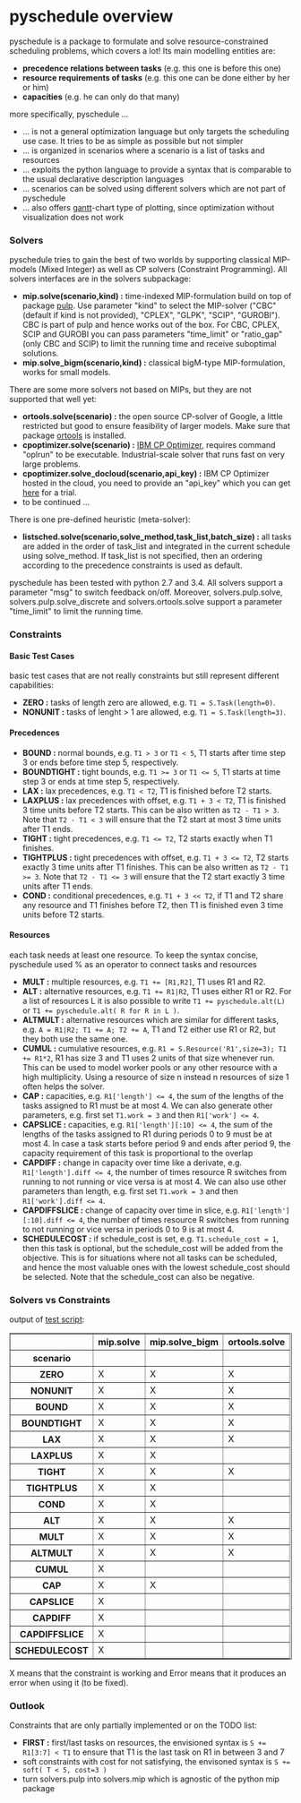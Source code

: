 


# pyschedule overview

pyschedule is a package to formulate and solve resource-constrained scheduling problems, which covers a lot! Its main modelling entities are:

- **precedence relations between tasks** (e.g. this one is before this one)
- **resource requirements of tasks** (e.g. this one can be done either by her or him)
- **capacities** (e.g. he can only do that many)

more specifically, pyschedule ...

- ... is not a general optimization language but only targets the scheduling use case. It tries to be as simple as possible but not simpler
- ... is organized in scenarios where a scenario is a list of tasks and resources
- ... exploits the python language to provide a syntax that is comparable to the usual declarative description languages
- ... scenarios can be solved using different solvers which are not part of pyschedule
- ... also offers [gantt](https://en.wikipedia.org/wiki/Gantt_chart)-chart type of plotting, since optimization without visualization does not work

### Solvers

pyschedule tries to gain the best of two worlds by supporting classical MIP-models (Mixed Integer) as well as CP solvers (Constraint Programming). All solvers interfaces are in the solvers subpackage:

- **mip.solve(scenario,kind) :** time-indexed MIP-formulation build on top of package [pulp](https://github.com/coin-or/pulp). Use parameter "kind" to select the MIP-solver ("CBC" (default if kind is not provided), "CPLEX", "GLPK", "SCIP", "GUROBI"). CBC is part of pulp and hence works out of the box. For CBC, CPLEX, SCIP and GUROBI you can pass parameters "time_limit" or "ratio_gap" (only CBC and SCIP) to limit the running time and receive suboptimal solutions.
- **mip.solve_bigm(scenario,kind) :** classical bigM-type MIP-formulation, works for small models.

There are some more solvers not based on MIPs, but they are not supported that well yet:

- **ortools.solve(scenario) :** the open source CP-solver of Google, a little restricted but good to ensure feasibility of larger models. Make sure that package [ortools](https://github.com/google/or-tools) is installed.
- **cpoptimizer.solve(scenario) :** [IBM CP Optimizer](http://www-01.ibm.com/software/commerce/optimization/cplex-cp-optimizer/), requires command "oplrun" to be executable. Industrial-scale solver that runs fast on very large problems.
- **cpoptimizer.solve_docloud(scenario,api_key) :** IBM CP Optimizer hosted in the cloud, you need to provide an "api_key" which you can get [here](https://developer.ibm.com/docloud/) for a trial.
- to be continued ...

There is one pre-defined heuristic (meta-solver):

- **listsched.solve(scenario,solve_method,task_list,batch_size) :** all tasks are added in the order of task_list and integrated in the current schedule using solve_method. If task_list is not specified, then an ordering according to the precedence constraints is used as default.


pyschedule has been tested with python 2.7 and 3.4. All solvers support a parameter "msg" to switch feedback on/off. Moreover, solvers.pulp.solve, solvers.pulp.solve_discrete and solvers.ortools.solve support a parameter "time_limit" to limit the running time.

### Constraints

#### Basic Test Cases
basic test cases that are not really constraints but still represent different capabilities:
- **ZERO :** tasks of length zero are allowed, e.g. `T1 = S.Task(length=0)`.
- **NONUNIT :** tasks of lenght > 1 are allowed, e.g. `T1 = S.Task(length=3)`.

#### Precedences
- **BOUND :** normal bounds, e.g. `T1 > 3` or `T1 < 5`, T1 starts after time step 3 or ends before time step 5, respectively.
- **BOUNDTIGHT :** tight bounds, e.g. `T1 >= 3` or `T1 <= 5`, T1 starts at time step 3 or ends at time step 5, respectively.
- **LAX :** lax precedences, e.g. `T1 < T2`, T1 is finished before T2 starts.
- **LAXPLUS :** lax precedences with offset, e.g. `T1 + 3 < T2`, T1 is finished 3 time units before T2 starts. This can be also written as `T2 - T1 > 3`. Note that `T2 - T1 < 3` will ensure that the T2 start at most 3 time units after T1 ends.
- **TIGHT :** tight precedences, e.g. `T1 <= T2`, T2 starts exactly when T1 finishes.
- **TIGHTPLUS :** tight precedences with offset, e.g. `T1 + 3 <= T2`, T2 starts exactly 3 time units after T1 finishes. This can be also written as `T2 - T1 >= 3`. Note that `T2 - T1 <= 3` will ensure that the T2 start exactly 3 time units after T1 ends.
- **COND :** conditional precedences, e.g. `T1 + 3 << T2`, if T1 and T2 share any resource and T1 finishes before T2, then T1 is finished even 3 time units before T2 starts.


#### Resources
each task needs at least one resource. To keep the syntax concise, pyschedule used % as an operator to connect tasks and resources
- **MULT :** multiple resources, e.g. `T1 += [R1,R2]`, T1 uses R1 and R2.
- **ALT :** alternative resources, e.g. `T1 += R1|R2`, T1 uses either R1 or R2. For a list of resources L it is also possible to write `T1 += pyschedule.alt(L)` or `T1 += pyschedule.alt( R for R in L )`.
- **ALTMULT :** alternative resources which are similar for different tasks, e.g. `A = R1|R2; T1 += A; T2 += A`, T1 and T2 either use R1 or R2, but they both use the same one.
- **CUMUL :** cumulative resources, e.g. `R1 = S.Resource('R1',size=3); T1 += R1*2`, R1 has size 3 and T1 uses 2 units of that size whenever run. This can be used to model worker pools or any other resource with a high multiplicity. Using a resource of size n instead n resources of size 1 often helps the solver.
- **CAP :** capacities, e.g. `R1['length'] <= 4`, the sum of the lengths of the tasks assigned to R1 must be at most 4. We can also generate other parameters, e.g. first set `T1.work = 3` and then `R1['work'] <= 4`.
- **CAPSLICE :** capacities, e.g. `R1['length'][:10] <= 4`, the sum of the lengths of the tasks assigned to R1 during periods 0 to 9 must be at most 4. In case a task starts before period 9 and ends after period 9, the capacity requirement of this task is proportional to the overlap
- **CAPDIFF :** change in capacity over time like a derivate, e.g. `R1['length'].diff <= 4`, the number of times resource R switches from running to not running or vice versa is at most 4. We can also use other parameters than length, e.g. first set `T1.work = 3` and then `R1['work'].diff <= 4`.
- **CAPDIFFSLICE :** change of capacity over time in slice, e.g. `R1['length'][:10].diff <= 4`, the number of times resource R switches from running to not running or vice versa in periods 0 to 9 is at most 4.
- **SCHEDULECOST :** if schedule_cost is set, e.g. `T1.schedule_cost = 1`, then this task is optional, but the schedule_cost will be added from the objective. This is for situations where not all tasks can be scheduled, and hence the most valuable ones with the lowest schedule_cost should be selected. Note that the schedule_cost can also be negative.


### Solvers vs Constraints
output of [test script](https://github.com/timnon/pyschedule/blob/master/examples/test-solvers.py):

<table border="1" class="dataframe">
  <thead>
    <tr style="text-align: right;">
      <th></th>
      <th>mip.solve</th>
      <th>mip.solve_bigm</th>
      <th>ortools.solve</th>
    </tr>
    <tr>
      <th>scenario</th>
      <th></th>
      <th></th>
      <th></th>
    </tr>
  </thead>
  <tbody>
    <tr>
      <th>ZERO</th>
      <td>X</td>
      <td>X</td>
      <td>X</td>
    </tr>
    <tr>
      <th>NONUNIT</th>
      <td>X</td>
      <td>X</td>
      <td>X</td>
    </tr>
    <tr>
      <th>BOUND</th>
      <td>X</td>
      <td>X</td>
      <td>X</td>
    </tr>
    <tr>
      <th>BOUNDTIGHT</th>
      <td>X</td>
      <td>X</td>
      <td>X</td>
    </tr>
    <tr>
      <th>LAX</th>
      <td>X</td>
      <td>X</td>
      <td>X</td>
    </tr>
    <tr>
      <th>LAXPLUS</th>
      <td>X</td>
      <td>X</td>
      <td></td>
    </tr>
    <tr>
      <th>TIGHT</th>
      <td>X</td>
      <td>X</td>
      <td>X</td>
    </tr>
    <tr>
      <th>TIGHTPLUS</th>
      <td>X</td>
      <td>X</td>
      <td></td>
    </tr>
    <tr>
      <th>COND</th>
      <td>X</td>
      <td>X</td>
      <td></td>
    </tr>
    <tr>
      <th>ALT</th>
      <td>X</td>
      <td>X</td>
      <td>X</td>
    </tr>
    <tr>
      <th>MULT</th>
      <td>X</td>
      <td>X</td>
      <td>X</td>
    </tr>
    <tr>
      <th>ALTMULT</th>
      <td>X</td>
      <td>X</td>
      <td>X</td>
    </tr>
    <tr>
      <th>CUMUL</th>
      <td>X</td>
      <td></td>
      <td></td>
    </tr>
    <tr>
      <th>CAP</th>
      <td>X</td>
      <td>X</td>
      <td></td>
    </tr>
    <tr>
      <th>CAPSLICE</th>
      <td>X</td>
      <td></td>
      <td></td>
    </tr>
    <tr>
      <th>CAPDIFF</th>
      <td>X</td>
      <td></td>
      <td></td>
    </tr>
    <tr>
      <th>CAPDIFFSLICE</th>
      <td>X</td>
      <td></td>
      <td></td>
    </tr>
    <tr>
      <th>SCHEDULECOST</th>
      <td>X</td>
      <td></td>
      <td></td>
    </tr>
  </tbody>
</table>

X means that the constraint is working and Error means that it produces an error when using it (to be fixed).

### Outlook

Constraints that are only partially implemented or on the TODO list:

- **FIRST :** first/last tasks on resources, the envisioned syntax is `S += R1[3:7] < T1` to ensure that T1 is the last task on R1 in between 3 and 7
- soft constraints with cost for not satisfying, the envisoned syntax is `S += soft( T < 5, cost=3 )`
- turn solvers.pulp into solvers.mip which is agnostic of the python mip package
